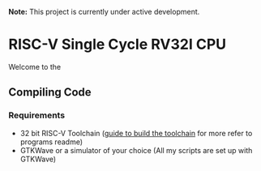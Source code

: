 **Note:** This project is currently under active development.

# RISC-V Single Cycle RV32I CPU

Welcome to the 

## Compiling Code

### Requirements

- 32 bit RISC-V Toolchain ([guide to build the toolchain](https://github.com/riscv/riscv-gnu-toolchain) for more refer to programs readme)
- GTKWave or a simulator of your choice (All my scripts are set up with GTKWave)




